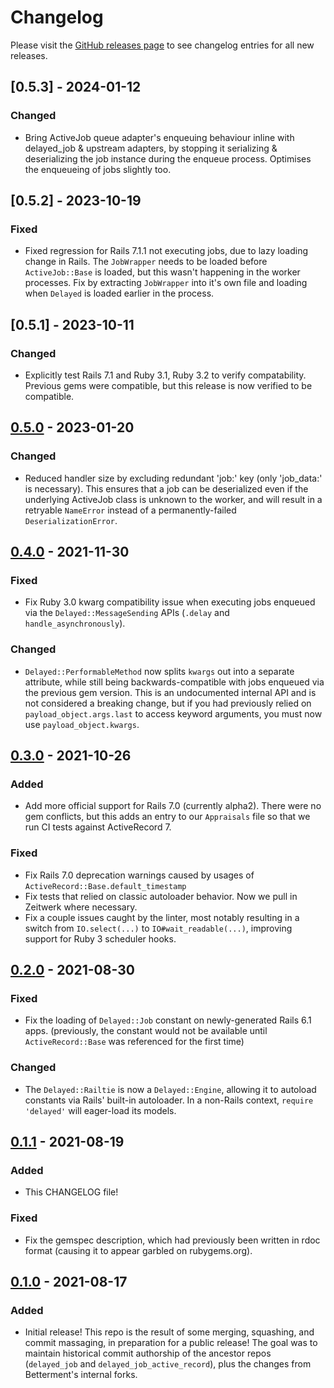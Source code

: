 # Changelog

Please visit the [GitHub releases page](https://github.com/Betterment/delayed/releases) to see
changelog entries for all new releases.

## [0.5.3] - 2024-01-12
### Changed

- Bring ActiveJob queue adapter's enqueuing behaviour inline with delayed_job &
  upstream adapters, by stopping it serializing & deserializing the job instance
  during the enqueue process. Optimises the enqueueing of jobs slightly too.

## [0.5.2] - 2023-10-19
### Fixed

- Fixed regression for Rails 7.1.1 not executing jobs, due to lazy loading change in Rails.
  The `JobWrapper` needs to be loaded before `ActiveJob::Base` is loaded, but this wasn't
  happening in the worker processes. Fix by extracting `JobWrapper` into it's own file and
  loading when `Delayed` is loaded earlier in the process.

## [0.5.1] - 2023-10-11
### Changed

- Explicitly test Rails 7.1 and Ruby 3.1, Ruby 3.2 to verify compatability. Previous
  gems were compatible, but this release is now verified to be compatible.

## [0.5.0] - 2023-01-20
### Changed
- Reduced handler size by excluding redundant 'job:' key (only 'job_data:' is
  necessary). This ensures that a job can be deserialized even if the underlying
  ActiveJob class is unknown to the worker, and will result in a retryable
  `NameError` instead of a permanently-failed `DeserializationError`.

## [0.4.0] - 2021-11-30
### Fixed
- Fix Ruby 3.0 kwarg compatibility issue when executing jobs enqueued via the
  `Delayed::MessageSending` APIs (`.delay` and `handle_asynchronously`).
### Changed
- `Delayed::PerformableMethod` now splits `kwargs` out into a separate attribute, while still being
  backwards-compatible with jobs enqueued via the previous gem version. This is an undocumented
  internal API and is not considered a breaking change, but if you had previously relied on
  `payload_object.args.last` to access keyword arguments, you must now use `payload_object.kwargs`.

## [0.3.0] - 2021-10-26
### Added
- Add more official support for Rails 7.0 (currently alpha2). There were no gem conflicts, but this
  adds an entry to our `Appraisals` file so that we run CI tests against ActiveRecord 7.
### Fixed
- Fix Rails 7.0 deprecation warnings caused by usages of `ActiveRecord::Base.default_timestamp`
- Fix tests that relied on classic autoloader behavior. Now we pull in Zeitwerk where necessary.
- Fix a couple issues caught by the linter, most notably resulting in a switch from `IO.select(...)`
  to `IO#wait_readable(...)`, improving support for Ruby 3 scheduler hooks.

## [0.2.0] - 2021-08-30
### Fixed
- Fix the loading of `Delayed::Job` constant on newly-generated Rails 6.1 apps. (previously, the
  constant would not be available until `ActiveRecord::Base` was referenced for the first time)
### Changed
- The `Delayed::Railtie` is now a `Delayed::Engine`, allowing it to autoload constants via Rails'
  built-in autoloader. In a non-Rails context, `require 'delayed'` will eager-load its models.

## [0.1.1] - 2021-08-19
### Added
- This CHANGELOG file!
### Fixed
- Fix the gemspec description, which had previously been written in rdoc format (causing it to
  appear garbled on rubygems.org).

## [0.1.0] - 2021-08-17
### Added
- Initial release! This repo is the result of some merging, squashing, and commit massaging, in
  preparation for a public release! The goal was to maintain historical commit authorship of the
  ancestor repos (`delayed_job` and `delayed_job_active_record`), plus the changes from Betterment's
  internal forks.

[0.5.0]: https://github.com/betterment/delayed/compare/v0.4.0...v0.5.0
[0.4.0]: https://github.com/betterment/delayed/compare/v0.3.0...v0.4.0
[0.3.0]: https://github.com/betterment/delayed/compare/v0.2.0...v0.3.0
[0.2.0]: https://github.com/betterment/delayed/compare/v0.1.1...v0.2.0
[0.1.1]: https://github.com/betterment/delayed/compare/v0.1.0...v0.1.1
[0.1.0]: https://github.com/betterment/delayed/releases/tag/v0.1.0
